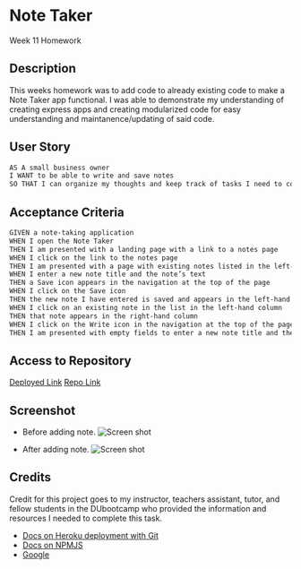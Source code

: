 # Note Taker 
Week 11 Homework

## Description
This weeks homework was to add code to already existing code to make a Note Taker app functional. I was able to demonstrate my understanding of creating express apps and creating modularized code for easy understanding and maintanence/updating of said code. 

## User Story
```md
AS A small business owner
I WANT to be able to write and save notes
SO THAT I can organize my thoughts and keep track of tasks I need to complete
```


## Acceptance Criteria
```md
GIVEN a note-taking application
WHEN I open the Note Taker
THEN I am presented with a landing page with a link to a notes page
WHEN I click on the link to the notes page
THEN I am presented with a page with existing notes listed in the left-hand column, plus empty fields to enter a new note title and the note’s text in the right-hand column
WHEN I enter a new note title and the note’s text
THEN a Save icon appears in the navigation at the top of the page
WHEN I click on the Save icon
THEN the new note I have entered is saved and appears in the left-hand column with the other existing notes
WHEN I click on an existing note in the list in the left-hand column
THEN that note appears in the right-hand column
WHEN I click on the Write icon in the navigation at the top of the page
THEN I am presented with empty fields to enter a new note title and the note’s text in the right-hand column
```

## Access to Repository

[Deployed Link]()
[Repo Link](https://github.com/DMosca2021/dm_Note-Taker)

## Screenshot 

- Before adding note.
![Screen shot]()

- After adding note.
![Screen shot]()

## Credits
Credit for this project goes to my instructor, teachers assistant, tutor, and fellow students in the DUbootcamp who provided the information and resources I needed to complete this task.

- [Docs on Heroku deployment with Git](https://devcenter.heroku.com/articles/git#:~:text=To%20deploy%20your%20app%20to,heroku%20main%20Initializing%20repository%2C%20done.)
- [Docs on NPMJS](https://docs.npmjs.com/)
- [Google](https://www.google.com/)